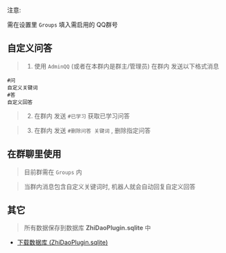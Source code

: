 


注意:

需在设置里 `Groups` 填入需启用的 QQ群号



## 自定义问答

> 1. 使用 `AdminQQ` (或者在本群内是群主/管理员) 在群内 发送以下格式消息

```
#问 
自定义关键词   
#答 
自定义回答
```

> 2. 在群内 发送 `#已学习` 获取已学习问答

> 3. 在群内 发送 `#删除问答 关键词` , 删除指定问答


## 在群聊里使用

> 目前群需在 `Groups` 内

> 当群内消息包含自定义关键词时, 机器人就会自动回复自定义回答




## 其它

> 所有数据保存到数据库 **ZhiDaoPlugin.sqlite** 中

- [下载数据库 (ZhiDaoPlugin.sqlite)](/Plugins/ZhiDaoPlugin/Download)


